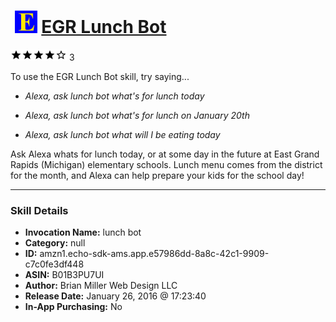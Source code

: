 # &nbsp;<img src="skill_icon" alt="EGR Lunch Bot icon" width="36"> [EGR Lunch Bot](http://alexa.amazon.com/#skills/amzn1.echo-sdk-ams.app.e57986dd-8a8c-42c1-9909-c7c0fe3df448)
![4 stars](../../images/ic_star_black_18dp_1x.png)![4 stars](../../images/ic_star_black_18dp_1x.png)![4 stars](../../images/ic_star_black_18dp_1x.png)![4 stars](../../images/ic_star_black_18dp_1x.png)![4 stars](../../images/ic_star_border_black_18dp_1x.png) 3

To use the EGR Lunch Bot skill, try saying...

* *Alexa, ask lunch bot what's for lunch today*

* *Alexa, ask lunch bot what's for lunch on January 20th*

* *Alexa, ask lunch bot what will I be eating today*

Ask Alexa whats for lunch today, or at some day in the future at East Grand Rapids (Michigan) elementary schools. Lunch menu comes from the district for the month, and Alexa can help prepare your kids for the school day!

***

### Skill Details

* **Invocation Name:** lunch bot
* **Category:** null
* **ID:** amzn1.echo-sdk-ams.app.e57986dd-8a8c-42c1-9909-c7c0fe3df448
* **ASIN:** B01B3PU7UI
* **Author:** Brian Miller Web Design LLC
* **Release Date:** January 26, 2016 @ 17:23:40
* **In-App Purchasing:** No
